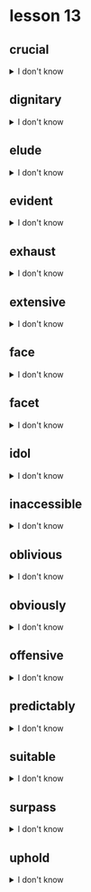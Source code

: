 # lesson 13

## crucial
<details>
<summary>I don't know</summary>

+ adv. &nbsp; &nbsp; crucially

+ adj. &nbsp; &nbsp; of great importance; extremely necessary

+ syn. &nbsp; &nbsp; critical

</details>

## dignitary
<details>
<summary>I don't know</summary>

+ n. &nbsp; &nbsp; a very important or famous person, usually associated with a high position in government

+ syn. &nbsp; &nbsp; celebrity

</details>

## elude
<details>
<summary>I don't know</summary>

+ adj. &nbsp; &nbsp; elusive

+ n. &nbsp; &nbsp; elusiveness

+ v. &nbsp; &nbsp; to escape in a tricky way

+ syn. &nbsp; &nbsp; evade

</details>

## evident
<details>
<summary>I don't know</summary>

+ adv. &nbsp; &nbsp; evidently

+ n. &nbsp; &nbsp; evidence

+ adj. &nbsp; &nbsp; easy to see, usually because of some proof

+ syn. &nbsp; &nbsp; apparent

</details>

## exhaust
<details>
<summary>I don't know</summary>

+ adv. &nbsp; &nbsp; exhaustively

+ adj. &nbsp; &nbsp; exhausted

+ n. &nbsp; &nbsp; exhaustion

+ v. &nbsp; &nbsp; to use completely; to expend all energy; very thorough

+ syn. &nbsp; &nbsp; deplete

</details>

## extensive
<details>
<summary>I don't know</summary>

+ adv. &nbsp; &nbsp; extensively

+ v. &nbsp; &nbsp; extend*

+ n. &nbsp; &nbsp; extension*

+ adj. &nbsp; &nbsp; large in area or number*to offer; to make longer

+ syn. &nbsp; &nbsp; comprehensive

</details>

## face
<details>
<summary>I don't know</summary>

+ v. &nbsp; &nbsp; to be in the presence of and oppose

+ syn. &nbsp; &nbsp; confront

</details>

## facet
<details>
<summary>I don't know</summary>

+ adj. &nbsp; &nbsp; faceted

+ n. &nbsp; &nbsp; element or component

+ syn. &nbsp; &nbsp; aspect

</details>

## idol
<details>
<summary>I don't know</summary>

+ n. &nbsp; &nbsp; a person or image that is loyally admired or respected

+ adj. &nbsp; &nbsp; idolatrous

+ syn. &nbsp; &nbsp; hero

</details>

## inaccessible
<details>
<summary>I don't know</summary>

+ n. &nbsp; &nbsp; inaccessibility

+ adv. &nbsp; &nbsp; inaccessibly

+ adj. &nbsp; &nbsp; something that cannot be reached or communicated with

+ syn. &nbsp; &nbsp; remote

</details>

## oblivious
<details>
<summary>I don't know</summary>

+ n. &nbsp; &nbsp; obliviousness

+ adj. &nbsp; &nbsp; obliviously

+ syn. &nbsp; &nbsp; ignorant

</details>

## obviously
<details>
<summary>I don't know</summary>

+ adj. &nbsp; &nbsp; obvious

+ adv. &nbsp; &nbsp; in a clear, easy-to-understand way

+ syn. &nbsp; &nbsp; evidently

</details>

## offensive
<details>
<summary>I don't know</summary>

+ n. &nbsp; &nbsp; offensiveness

+ adv. &nbsp; &nbsp; offensively

+ adj. &nbsp; &nbsp; causing anger; rude; being unpleasant

+ syn. &nbsp; &nbsp; insulting

</details>

## predictably
<details>
<summary>I don't know</summary>

+ adj. &nbsp; &nbsp; predictable

+ v. &nbsp; &nbsp; predict

+ n. &nbsp; &nbsp; prediction

+ adv. &nbsp; &nbsp; in a way that foretells future events

+ syn. &nbsp; &nbsp; expectedly

</details>

## suitable
<details>
<summary>I don't know</summary>

+ adv. &nbsp; &nbsp; suitably

+ v. &nbsp; &nbsp; suit

+ adj. &nbsp; &nbsp; appropriate; correct; convenient

+ syn. &nbsp; &nbsp; appropriate

</details>

## surpass
<details>
<summary>I don't know</summary>

+ adj. &nbsp; &nbsp; surpassable

+ n. &nbsp; &nbsp; surpasser

+ v. &nbsp; &nbsp; to go beyond

+ syn. &nbsp; &nbsp; exceed

</details>

## uphold
<details>
<summary>I don't know</summary>

+ n. &nbsp; &nbsp; upholder

+ v. &nbsp; &nbsp; to support or maintain

+ syn. &nbsp; &nbsp; sustain

</details>
